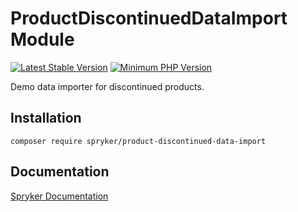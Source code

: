 # ProductDiscontinuedDataImport Module
[![Latest Stable Version](https://poser.pugx.org/spryker/product-discontinued-data-import/v/stable.svg)](https://packagist.org/packages/spryker/product-discontinued-data-import)
[![Minimum PHP Version](https://img.shields.io/badge/php-%3E%3D%208.1-8892BF.svg)](https://php.net/)

Demo data importer for discontinued products.

## Installation

```
composer require spryker/product-discontinued-data-import
```

## Documentation

[Spryker Documentation](https://docs.spryker.com)
